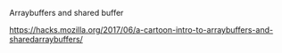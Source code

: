 Arraybuffers and shared buffer

https://hacks.mozilla.org/2017/06/a-cartoon-intro-to-arraybuffers-and-sharedarraybuffers/
